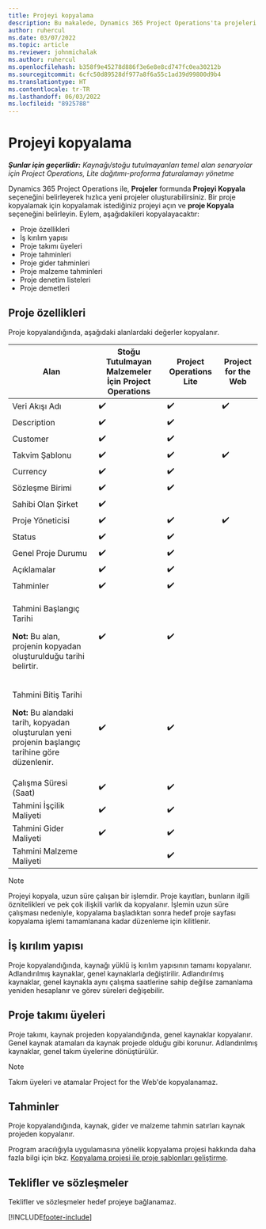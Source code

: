 ```yaml
---
title: Projeyi kopyalama
description: Bu makalede, Dynamics 365 Project Operations'ta projeleri kopyalama hakkında bilgiler yer alır.
author: ruhercul
ms.date: 03/07/2022
ms.topic: article
ms.reviewer: johnmichalak
ms.author: ruhercul
ms.openlocfilehash: b358f9e45278d886f3e6e8e8cd747fc0ea30212b
ms.sourcegitcommit: 6cfc50d89528df977a8f6a55c1ad39d99800d9b4
ms.translationtype: HT
ms.contentlocale: tr-TR
ms.lasthandoff: 06/03/2022
ms.locfileid: "8925788"
---
```

# <a name="copy-a-project"></a>Projeyi kopyalama

_**Şunlar için geçerlidir:** Kaynağı/stoğu tutulmayanları temel alan senaryolar için Project Operations, Lite dağıtımı-proforma faturalamayı yönetme_

Dynamics 365 Project Operations ile, **Projeler** formunda **Projeyi Kopyala** seçeneğini belirleyerek hızlıca yeni projeler oluşturabilirsiniz. Bir proje kopyalamak için kopyalamak istediğiniz projeyi açın ve **proje Kopyala** seçeneğini belirleyin. Eylem, aşağıdakileri kopyalayacaktır:

- Proje özellikleri 
- İş kırılım yapısı
- Proje takımı üyeleri
- Proje tahminleri
- Proje gider tahminleri
- Proje malzeme tahminleri
- Proje denetim listeleri
- Proje demetleri

## <a name="project-properties"></a>Proje özellikleri

Proje kopyalandığında, aşağıdaki alanlardaki değerler kopyalanır.

| Alan | Stoğu Tutulmayan Malzemeler İçin Project Operations | Project Operations Lite | Project for the Web |
|-------|------------------------------------------|-------------------------|---------------------|
| Veri Akışı Adı | :heavy_check_mark: | :heavy_check_mark: | :heavy_check_mark: |
| Description | :heavy_check_mark: | :heavy_check_mark: | |
| Customer | :heavy_check_mark: | :heavy_check_mark: | |
| Takvim Şablonu | :heavy_check_mark: | :heavy_check_mark: | :heavy_check_mark: |
| Currency | :heavy_check_mark: | :heavy_check_mark: | |
| Sözleşme Birimi | :heavy_check_mark: | :heavy_check_mark: | |
| Sahibi Olan Şirket | :heavy_check_mark: | | |
| Proje Yöneticisi | :heavy_check_mark: | :heavy_check_mark: | :heavy_check_mark: |
| Status | :heavy_check_mark: | :heavy_check_mark: | |
| Genel Proje Durumu | :heavy_check_mark: | :heavy_check_mark: | |
| Açıklamalar | :heavy_check_mark: | :heavy_check_mark: | |
| Tahminler | :heavy_check_mark: | :heavy_check_mark: | |
| <p>Tahmini Başlangıç Tarihi</p><p><strong>Not:</strong> Bu alan, projenin kopyadan oluşturulduğu tarihi belirtir. | :heavy_check_mark: | :heavy_check_mark: | |
| <p>Tahmini Bitiş Tarihi</p><p><strong>Not:</strong> Bu alandaki tarih, kopyadan oluşturulan yeni projenin başlangıç tarihine göre düzenlenir.</p> | :heavy_check_mark: | :heavy_check_mark: | |
| Çalışma Süresi (Saat) | :heavy_check_mark: | :heavy_check_mark: | |
| Tahmini İşçilik Maliyeti | :heavy_check_mark: | :heavy_check_mark: | |
| Tahmini Gider Maliyeti | :heavy_check_mark: | :heavy_check_mark: | |
| Tahmini Malzeme Maliyeti | | :heavy_check_mark: | |

> [!NOTE]
> Projeyi kopyala, uzun süre çalışan bir işlemdir. Proje kayıtları, bunların ilgili öznitelikleri ve pek çok ilişkili varlık da kopyalanır. İşlemin uzun süre çalışması nedeniyle, kopyalama başladıktan sonra hedef proje sayfası kopyalama işlemi tamamlanana kadar düzenleme için kilitlenir.

## <a name="work-breakdown-structure"></a>İş kırılım yapısı

Proje kopyalandığında, kaynağı yüklü iş kırılım yapısının tamamı kopyalanır. Adlandırılmış kaynaklar, genel kaynaklarla değiştirilir. Adlandırılmış kaynaklar, genel kaynakla aynı çalışma saatlerine sahip değilse zamanlama yeniden hesaplanır ve görev süreleri değişebilir.

## <a name="project-team-members"></a>Proje takımı üyeleri

Proje takımı, kaynak projeden kopyalandığında, genel kaynaklar kopyalanır. Genel kaynak atamaları da kaynak projede olduğu gibi korunur. Adlandırılmış kaynaklar, genel takım üyelerine dönüştürülür.

> [!NOTE]
> Takım üyeleri ve atamalar Project for the Web'de kopyalanamaz.

## <a name="estimates"></a>Tahminler

Proje kopyalandığında, kaynak, gider ve malzeme tahmin satırları kaynak projeden kopyalanır. 

Program aracılığıyla uygulamasına yönelik kopyalama projesi hakkında daha fazla bilgi için bkz. [Kopyalama projesi ile proje şablonları geliştirme](dev-copy-project.md).

## <a name="quotes-and-contracts"></a>Teklifler ve sözleşmeler

Teklifler ve sözleşmeler hedef projeye bağlanamaz.

[!INCLUDE[footer-include](../includes/footer-banner.md)]
